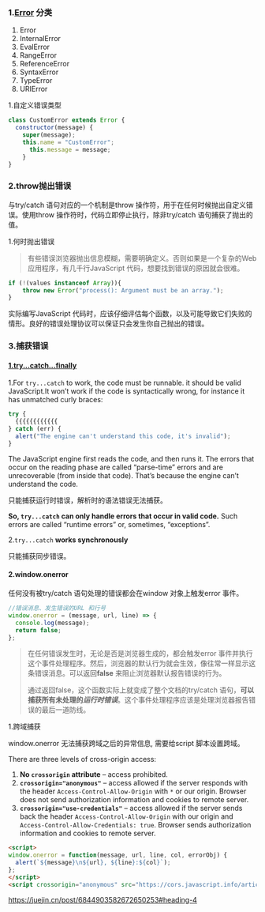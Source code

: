 ### 1.[Error](https://developer.mozilla.org/en-US/docs/Web/JavaScript/Reference/Global_Objects/Error) 分类

1. Error
2. InternalError
3. EvalError
4. RangeError
5. ReferenceError
6. SyntaxError
7. TypeError
8. URIError

1.自定义错误类型

```javascript
class CustomError extends Error {
  constructor(message) {
  	super(message);
    this.name = "CustomError";
      this.message = message;
    }
}
```



### 2.throw抛出错误

与try/catch 语句对应的一个机制是throw 操作符，用于在任何时候抛出自定义错误。使用throw 操作符时，代码立即停止执行，除非try/catch 语句捕获了抛出的值。

1.何时抛出错误

> 有些错误浏览器抛出信息模糊，需要明确定义。否则如果是一个复杂的Web 应用程序，有几千行JavaScript 代码，想要找到错误的原因就会很难。

```javascript
if (!(values instanceof Array)){
	throw new Error("process(): Argument must be an array.");
}
```

实际编写JavaScript 代码时，应该仔细评估每个函数，以及可能导致它们失败的情形。良好的错误处理协议可以保证只会发生你自己抛出的错误。

### 3.捕获错误

#### [1.try...catch...finally](https://developer.mozilla.org/en-US/docs/Web/JavaScript/Reference/Statements/try...catch)

1.For `try...catch` to work, the code must be runnable.  it should be valid JavaScript.It won’t work if the code is syntactically wrong, for instance it has unmatched curly braces:

```javascript
try {
  {{{{{{{{{{{{
} catch (err) {
  alert("The engine can't understand this code, it's invalid");
}
```

The JavaScript engine first reads the code, and then runs it. The errors that occur on the reading phase are called “parse-time” errors and are unrecoverable (from inside that code). That’s because the engine can’t understand the code.

只能捕获运行时错误，解析时的语法错误无法捕获。

**So, `try...catch` can only handle errors that occur in valid code.** Such errors are called “runtime errors” or, sometimes, “exceptions”.

2.`try...catch` **works synchronously**

只能捕获同步错误。



[1]: https://javascript.info/try-catch



#### 2.window.onerror

任何没有被try/catch 语句处理的错误都会在window 对象上触发error 事件。

```javascript
//错误消息、发生错误的URL 和行号
window.onerror = (message, url, line) => {
  console.log(message);
  return false;
};
```

> 在任何错误发生时，无论是否是浏览器生成的，都会触发error 事件并执行这个事件处理程序。然后，浏览器的默认行为就会生效，像往常一样显示这条错误消息。可以返回**false** 来阻止浏览器默认报告错误的行为。
>
> 通过返回false，这个函数实际上就变成了整个文档的try/catch 语句，**可以捕获所有未处理的*运行时错误***。这个事件处理程序应该是处理浏览器报告错误的最后一道防线。

1.跨域捕获

window.onerror 无法捕获跨域之后的异常信息, 需要给script 脚本设置跨域。

There are three levels of cross-origin access:

1. **No `crossorigin` attribute** – access prohibited.
2. **`crossorigin="anonymous"`** – access allowed if the server responds with the header `Access-Control-Allow-Origin` with `*` or our origin. Browser does not send authorization information and cookies to remote server.
3. **`crossorigin="use-credentials"`** – access allowed if the server sends back the header `Access-Control-Allow-Origin` with our origin and `Access-Control-Allow-Credentials: true`. Browser sends authorization information and cookies to remote server.

```html
<script>
window.onerror = function(message, url, line, col, errorObj) {
  alert(`${message}\n${url}, ${line}:${col}`);
};
</script>
<script crossorigin="anonymous" src="https://cors.javascript.info/article/onload-onerror/crossorigin/error.js"></script>
```



https://juejin.cn/post/6844903582672650253#heading-4







